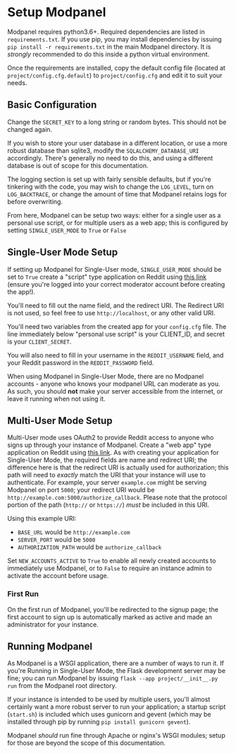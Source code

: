 # Setup Modpanel

Modpanel requires python3.6+. Required dependencies are listed in
`requirements.txt`. If you use pip, you may install dependencies by issuing 
`pip install -r requirements.txt` in the main Modpanel directory.
It is *strongly* recommended to do this inside a python virtual environment.

Once the requirements are installed, copy the default config file (located at 
`project/config.cfg.default`) to `project/config.cfg` and edit it to suit your
needs. 

## Basic Configuration
Change the `SECRET_KEY` to a long string or random bytes. This should not be 
changed again.

If you wish to store your user database in a different location, or use a more
robust database than sqlite3, modify the `SQLALCHEMY_DATABASE_URI` accordingly. 
There's generally no need to do this, and using a different database is out of 
scope for this documentation.

The logging section is set up with fairly sensible defaults, but if you're
tinkering with the code, you may wish to change the `LOG_LEVEL`, turn on 
`LOG_BACKTRACE`, or change the amount of time that Modpanel retains logs for 
before overwriting.

From here, Modpanel can be setup two ways: either for a single user as a 
personal use script, or for multiple users as a web app; this is configured by
setting `SINGLE_USER_MODE` to `True` or `False`


## Single-User Mode Setup

If setting up Modpanel for Single-User mode, `SINGLE_USER_MODE` should be set 
to `True` create a "script" type application on Reddit using 
[this link](https://www.reddit.com/prefs/apps/) (ensure you're logged into your 
correct moderator account before creating the app!).

You'll need to fill out the name field, and the redirect URI. The Redirect URI 
is not used, so feel free to use `http://localhost`, or any other valid URI.

You'll need two variables from the created app for your `config.cfg` file. The
line immediately below "personal use script" is your CLIENT_ID, and secret is 
your `CLIENT_SECRET`.

You will also need to fill in your username in the `REDDIT_USERNAME` field, and 
your Reddit password in the `REDDIT_PASSWORD` field.

When using Modpanel in Single-User Mode, there are no Modpanel accounts - 
anyone who knows your modpanel URL can moderate as you. As such, you should 
**not** make your server accessible from the internet, or leave it running when 
not using it.

## Multi-User Mode Setup

Multi-User mode uses OAuth2 to provide Reddit access to anyone who signs up 
through your instance of Modpanel. Create a "web app" type application on
Reddit using [this link](https://www.reddit.com/prefs/apps/). As with creating 
your application for Single-User Mode, the required fields are name and redirect 
URI; the difference here is that the redirect URI is actually used for 
authorization; this path will need to *exactly* match the URI that your instance 
will use to authenticate. For example, your server `example.com` might be serving
Modpanel on port `5000`; your redirect URI would be 
`http://example.com:5000/authorize_callback`. Please note that the protocol
portion of the path (`http://` or `https://`) *must* be included in this URI.

Using this example URI:

* `BASE_URL` would be `http://example.com`
* `SERVER_PORT` would be `5000`
* `AUTHORIZATION_PATH` would be `authorize_callback`

Set `NEW_ACCOUNTS_ACTIVE` to `True` to enable all newly created accounts to 
immediately use Modpanel, or to `False` to require an instance admin to 
activate the account before usage.

### First Run

On the first run of Modpanel, you'll be redirected to the signup page; the 
first account to sign up is automatically marked as active and made an 
administrator for your instance.


## Running Modpanel

As Modpanel is a WSGI application, there are a number of ways to run it. If 
you're Running in Single-User Mode, the Flask development server may be fine;
you can run Modpanel by issuing `flask --app project/__init__.py run` from the 
Modpanel root directory.

If your instance is intended to be used by multiple users, you'll almost 
certainly want a more robust server to run your application; a startup script 
(`start.sh`) is included which uses gunicorn and gevent (which may be installed
through pip by running `pip install gunicorn gevent`).

Modpanel *should* run fine through Apache or nginx's WSGI modules; setup for 
those are beyond the scope of this documentation.